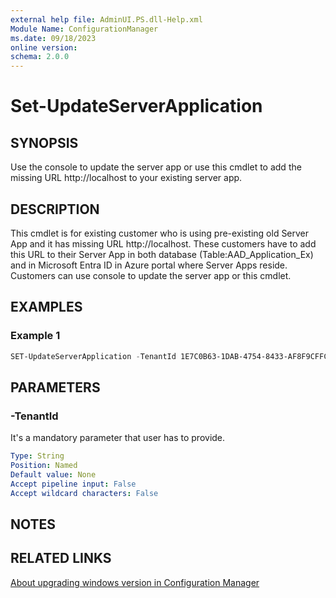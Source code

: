 ```yaml
---
external help file: AdminUI.PS.dll-Help.xml
Module Name: ConfigurationManager
ms.date: 09/18/2023
online version:
schema: 2.0.0
---
```


# Set-UpdateServerApplication

## SYNOPSIS

Use the console to update the server app or use this cmdlet to add the missing URL http://localhost to your existing server app.

## DESCRIPTION

This cmdlet is for existing customer who is using pre-existing old Server App and it has missing URL http://localhost. These customers have to add this URL to their Server App in both database (Table:AAD_Application_Ex) and in Microsoft Entra ID in Azure portal where Server Apps reside. Customers can use console to update the server app or this cmdlet.

## EXAMPLES

### Example 1

```powershell
SET-UpdateServerApplication -TenantId 1E7C0B63-1DAB-4754-8433-AF8F9CFFCF38
```

## PARAMETERS

### -TenantId

It's a mandatory parameter that user has to provide.

```yaml
Type: String
Position: Named
Default value: None
Accept pipeline input: False
Accept wildcard characters: False
```

## NOTES

## RELATED LINKS

[About upgrading windows version in Configuration Manager](/mem/configmgr/compliance/deploy-use/upgrade-windows-version)
